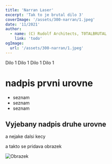 ```yaml
---
title: 'Narran Laser'
excerpt: 'Tak to je brutal dilo 3'
coverImage: '/assets/300-narran/1.jpeg'
date: '11/2021'
author:
  - name: (C) Rudolf Architects, T0TALBRUTAL
    link: 'todo'
ogImage:
  url: '/assets/300-narran/1.jpeg'
---
```


Dilo 1 Dilo 1 Dilo 1 Dilo 1 

# nadpis prvni urovne 

- seznam
- seznam
- seznam

## Vyjebany nadpis druhe urovne

a nejake dalsi kecy

a takto se pridava obrazek 

![Obrazek](/assets/blog/buzikovo-dilo-1/strapon.jpeg)
